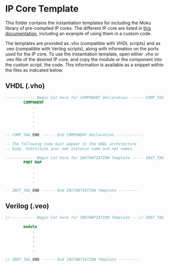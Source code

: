 # IP Core Template

This folder contains the instantiation templates for including the Moku library of pre-compiled IP cores. The different IP core are listed in [this documentation](https://apis.liquidinstruments.com/mcc/ipcore.html#pre-compiled-ip-cores), including an example of using them in a custom code. 

The templates are provided as .vho (compatible with VHDL scripts) and as .veo (compatible with Verilog scripts), along with information on the ports used for the IP core. To use the instantiation template, open either .vho or .veo file of the desired IP core, and copy the module or the component into the custom script. the code. This information is available as a snippet within the files as indicated below. 

## VHDL (.vho)

<code-group>

```vhdl
------------- Begin Cut here for COMPONENT Declaration ------ COMP_TAG
        COMPONENT
            .
            .
            .
            .
            .

-- COMP_TAG_END ------ End COMPONENT Declaration ------------

-- The following code must appear in the VHDL architecture
-- body. Substitute your own instance name and net names.

------------- Begin Cut here for INSTANTIATION Template ----- INST_TAG
        PORT MAP
            .
            .
            .
            .

-- INST_TAG_END ------ End INSTANTIATION Template ---------
```

</code-group>

## Verilog (.veo)

<code-group>

```verilog
//----------- Begin Cut here for INSTANTIATION Template ---// INST_TAG

        module
            .
            .
            .
            .
            .

// INST_TAG_END ------ End INSTANTIATION Template --------- 
```
</code-group>